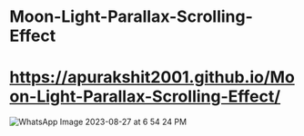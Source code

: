# Moon-Light-Parallax-Scrolling-Effect
# https://apurakshit2001.github.io/Moon-Light-Parallax-Scrolling-Effect/

![WhatsApp Image 2023-08-27 at 6 54 24 PM](https://github.com/apurakshit2001/Moon-Light-Parallax-Scrolling-Effect/assets/128841242/5d0921fc-15d9-4e80-a90a-00072abcf833)
